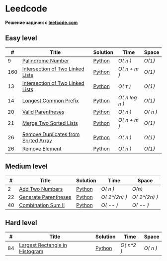 # Leedcode

**Pешение задачек с [leetcode.com](https://leetcode.com)**

## Easy level
|  #  | Title | Solution | Time | Space |
| --- | ----- | -------- | ---- | ----- |
|9| [Palindrome Number](https://leetcode.com/problems/palindrome-number/description/?source=submission-ac) | [Python](./Easy/9.py) | _O( n )_| _O(1)_ ||
|160| [Intersection of Two Linked Lists](https://leetcode.com/problems/intersection-of-two-linked-lists/description/) | [Python](./Easy/160.py) | _O( n + m )_| _O(1)_ ||
|13| [Intersection of Two Linked Lists](https://leetcode.com/problems/roman-to-integer/description/) | [Python](./Easy/13.py) | _O( т )_| _O(1)_ ||
|14| [Longest Common Prefix](https://leetcode.com/problems/longest-common-prefix/description/) | [Python](./Easy/14.py) | _O( n log n )_| _O(1)_ ||
|20| [Valid Parentheses](https://leetcode.com/problems/valid-parentheses/description/) | [Python](./Easy/20.py) | _O( n )_| _O( n )_ ||
|21| [Merge Two Sorted Lists](https://leetcode.com/problems/merge-two-sorted-lists/description/) | [Python](./Easy/21.py) | _O( n + m )_| _O(1)_ ||
|26| [Remove Duplicates from Sorted Array](https://leetcode.com/problems/remove-duplicates-from-sorted-array/description/) | [Python](./Easy/26.py) | _O( n )_| _O(1)_ ||
|26| [Remove Element](https://leetcode.com/problems/remove-element/description/) | [Python](./Easy/27.py) | _O( n )_| _O(1)_ ||


## Medium level
|  #  | Title | Solution | Time | Space |
| --- | ----- | -------- | ---- | ----- |
|2| [Add Two Numbers](https://leetcode.com/problems/add-two-numbers/description/) | [Python](./Medium/2.py) | _O( n )_| _O(n)_ ||
|22| [Generate Parentheses](https://leetcode.com/problems/generate-parentheses/description/) | [Python](./Medium/22.py) | _O( 2^(2n) )_| _O( 2^(2n) )_ ||
|40| [Combination Sum II](https://leetcode.com/problems/combination-sum-ii/description/) | [Python](./Medium/40.py) | _O( -- )_| _O( -- )_ ||

## Hard level
|  #  | Title | Solution | Time | Space |
| --- | ----- | -------- | ---- | ----- |
|84| [Largest Rectangle in Histogram](https://leetcode.com/problems/largest-rectangle-in-histogram/solutions/5378360/video-explanation/?source=submission-ac) | [Python](./Hard/84.py) | _O( n^2 )_| _O( n )_ |
